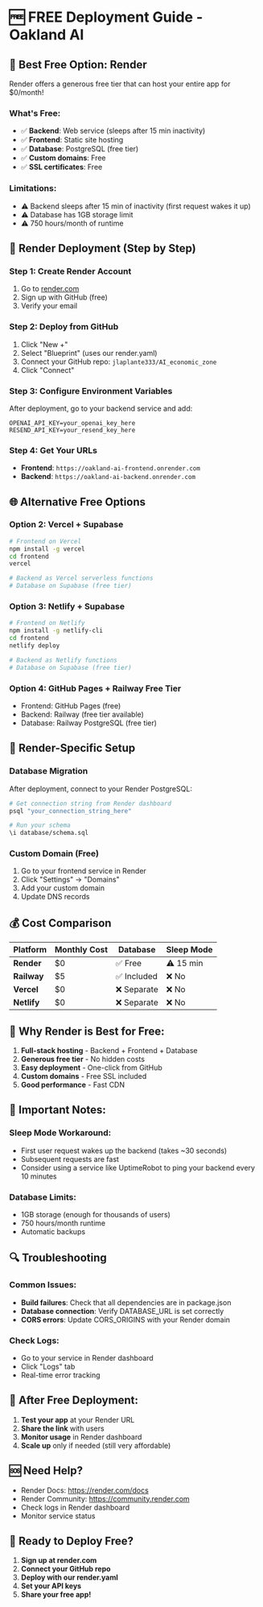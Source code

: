 # 🆓 FREE Deployment Guide - Oakland AI

## 🎯 **Best Free Option: Render**

Render offers a generous free tier that can host your entire app for $0/month!

### **What's Free:**
- ✅ **Backend**: Web service (sleeps after 15 min inactivity)
- ✅ **Frontend**: Static site hosting
- ✅ **Database**: PostgreSQL (free tier)
- ✅ **Custom domains**: Free
- ✅ **SSL certificates**: Free

### **Limitations:**
- ⚠️ Backend sleeps after 15 min of inactivity (first request wakes it up)
- ⚠️ Database has 1GB storage limit
- ⚠️ 750 hours/month of runtime

## 🚀 **Render Deployment (Step by Step)**

### **Step 1: Create Render Account**
1. Go to [render.com](https://render.com)
2. Sign up with GitHub (free)
3. Verify your email

### **Step 2: Deploy from GitHub**
1. Click "New +"
2. Select "Blueprint" (uses our render.yaml)
3. Connect your GitHub repo: `jlaplante333/AI_economic_zone`
4. Click "Connect"

### **Step 3: Configure Environment Variables**
After deployment, go to your backend service and add:
```
OPENAI_API_KEY=your_openai_key_here
RESEND_API_KEY=your_resend_key_here
```

### **Step 4: Get Your URLs**
- **Frontend**: `https://oakland-ai-frontend.onrender.com`
- **Backend**: `https://oakland-ai-backend.onrender.com`

## 🌐 **Alternative Free Options**

### **Option 2: Vercel + Supabase**
```bash
# Frontend on Vercel
npm install -g vercel
cd frontend
vercel

# Backend as Vercel serverless functions
# Database on Supabase (free tier)
```

### **Option 3: Netlify + Supabase**
```bash
# Frontend on Netlify
npm install -g netlify-cli
cd frontend
netlify deploy

# Backend as Netlify functions
# Database on Supabase (free tier)
```

### **Option 4: GitHub Pages + Railway Free Tier**
- Frontend: GitHub Pages (free)
- Backend: Railway (free tier available)
- Database: Railway PostgreSQL (free tier)

## 🔧 **Render-Specific Setup**

### **Database Migration**
After deployment, connect to your Render PostgreSQL:
```bash
# Get connection string from Render dashboard
psql "your_connection_string_here"

# Run your schema
\i database/schema.sql
```

### **Custom Domain (Free)**
1. Go to your frontend service in Render
2. Click "Settings" → "Domains"
3. Add your custom domain
4. Update DNS records

## 💰 **Cost Comparison**

| Platform | Monthly Cost | Database | Sleep Mode |
|----------|--------------|----------|------------|
| **Render** | $0 | ✅ Free | ⚠️ 15 min |
| **Railway** | $5 | ✅ Included | ❌ No |
| **Vercel** | $0 | ❌ Separate | ❌ No |
| **Netlify** | $0 | ❌ Separate | ❌ No |

## 🎯 **Why Render is Best for Free:**

1. **Full-stack hosting** - Backend + Frontend + Database
2. **Generous free tier** - No hidden costs
3. **Easy deployment** - One-click from GitHub
4. **Custom domains** - Free SSL included
5. **Good performance** - Fast CDN

## 🚨 **Important Notes:**

### **Sleep Mode Workaround:**
- First user request wakes up the backend (takes ~30 seconds)
- Subsequent requests are fast
- Consider using a service like UptimeRobot to ping your backend every 10 minutes

### **Database Limits:**
- 1GB storage (enough for thousands of users)
- 750 hours/month runtime
- Automatic backups

## 🔍 **Troubleshooting**

### **Common Issues:**
- **Build failures**: Check that all dependencies are in package.json
- **Database connection**: Verify DATABASE_URL is set correctly
- **CORS errors**: Update CORS_ORIGINS with your Render domain

### **Check Logs:**
- Go to your service in Render dashboard
- Click "Logs" tab
- Real-time error tracking

## 🎉 **After Free Deployment:**

1. **Test your app** at your Render URL
2. **Share the link** with users
3. **Monitor usage** in Render dashboard
4. **Scale up** only if needed (still very affordable)

## 🆘 **Need Help?**

- Render Docs: https://render.com/docs
- Render Community: https://community.render.com
- Check logs in Render dashboard
- Monitor service status

## 🚀 **Ready to Deploy Free?**

1. **Sign up at render.com**
2. **Connect your GitHub repo**
3. **Deploy with our render.yaml**
4. **Set your API keys**
5. **Share your free app!**
